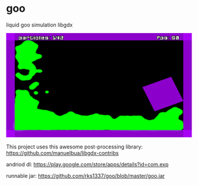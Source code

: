 # goo
liquid goo simulation libgdx

![Alt text](https://github.com/rks1337/goo/blob/master/goo_screen_1.png "ლ(◕ω◕ლ)")

This project uses this awesome post-processing library: https://github.com/manuelbua/libgdx-contribs

andriod dl: https://play.google.com/store/apps/details?id=com.exp

runnable jar: https://github.com/rks1337/goo/blob/master/goo.jar
